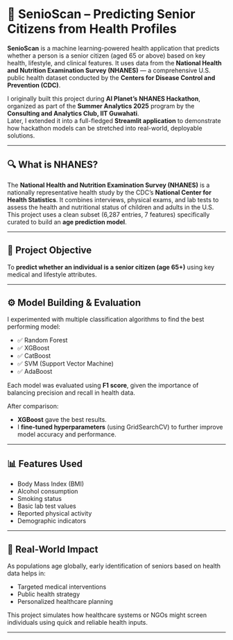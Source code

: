 # 🧠 SenioScan – Predicting Senior Citizens from Health Profiles


**SenioScan** is a machine learning-powered health application that predicts whether a person is a senior citizen (aged 65 or above) based on key health, lifestyle, and clinical features. It uses data from the **National Health and Nutrition Examination Survey (NHANES)** — a comprehensive U.S. public health dataset conducted by the **Centers for Disease Control and Prevention (CDC)**.

I originally built this project during **AI Planet’s NHANES Hackathon**, organized as part of the **Summer Analytics 2025** program by the **Consulting and Analytics Club, IIT Guwahati**.  
Later, I extended it into a full-fledged **Streamlit application** to demonstrate how hackathon models can be stretched into real-world, deployable solutions.

---

## 🔍 What is NHANES?

The **National Health and Nutrition Examination Survey (NHANES)** is a nationally representative health study by the CDC’s **National Center for Health Statistics**. It combines interviews, physical exams, and lab tests to assess the health and nutritional status of children and adults in the U.S. This project uses a clean subset (6,287 entries, 7 features) specifically curated to build an **age prediction model**.

---

## 🎯 Project Objective

To **predict whether an individual is a senior citizen (age 65+)** using key medical and lifestyle attributes.

---

## ⚙️ Model Building & Evaluation

I experimented with multiple classification algorithms to find the best performing model:

- ✅ Random Forest
- ✅ XGBoost
- ✅ CatBoost
- ✅ SVM (Support Vector Machine)
- ✅ AdaBoost

Each model was evaluated using **F1 score**, given the importance of balancing precision and recall in health data.

After comparison:
- **XGBoost** gave the best results.
- I **fine-tuned hyperparameters** (using GridSearchCV) to further improve model accuracy and performance.

---

## 📊 Features Used

- Body Mass Index (BMI)
- Alcohol consumption
- Smoking status
- Basic lab test values
- Reported physical activity
- Demographic indicators

---

## 🧪 Real-World Impact

As populations age globally, early identification of seniors based on health data helps in:
- Targeted medical interventions
- Public health strategy
- Personalized healthcare planning

This project simulates how healthcare systems or NGOs might screen individuals using quick and reliable health inputs.

---


